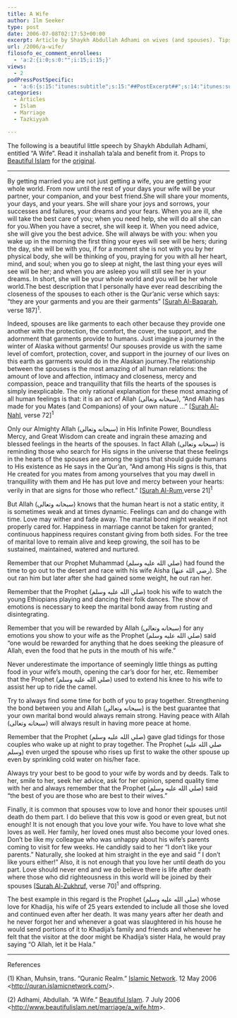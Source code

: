 ```yaml
---
title: A Wife
author: Ilm Seeker
type: post
date: 2006-07-08T02:17:53+00:00
excerpt: Article by Shaykh Abdullah Adhami on wives (and spouses). Tips from the sunnah--small actions that help maintain a strong and healthy marital bond.
url: /2006/a-wife/
filosofo_ec_comment_enrollees:
  - 'a:2:{i:0;s:0:"";i:15;i:15;}'
views:
  - 2
podPressPostSpecific:
  - 'a:6:{s:15:"itunes:subtitle";s:15:"##PostExcerpt##";s:14:"itunes:summary";s:15:"##PostExcerpt##";s:15:"itunes:keywords";s:17:"##WordPressCats##";s:13:"itunes:author";s:10:"##Global##";s:15:"itunes:explicit";s:2:"No";s:12:"itunes:block";s:2:"No";}'
categories:
  - Articles
  - Islam
  - Marriage
  - Tazkiyyah

---
```

The following is a beautiful little speech by Shaykh Abdullah Adhami, entitled &#8220;A Wife&#8221;. Read it inshallah ta&#8217;ala and benefit from it. Props to [Beautiful Islam][1] for the [original][2].

<div>
  <hr />
</div>

By getting married you are not just getting a wife, you are getting your whole world. From now until the rest of your days your wife will be your partner, your companion, and your best friend.She will share your moments, your days, and your years. She will share your joys and sorrows, your successes and failures, your dreams and your fears. When you are ill, she will take the best care of you; when you need help, she will do all she can for you.When you have a secret, she will keep it. When you need advice, she will give you the best advice. She will always be with you: when you wake up in the morning the first thing your eyes will see will be hers; during the day, she will be with you, if for a moment she is not with you by her physical body, she will be thinking of you, praying for you with all her heart, mind, and soul; when you go to sleep at night, the last thing your eyes will see will be her; and when you are asleep you will still see her in your dreams. In short, she will be your whole world and you will be her whole world.The best description that I personally have ever read describing the closeness of the spouses to each other is the Qur&#8217;anic verse which says: &#8220;they are your garments and you are their garments&#8221; [[Surah Al-Baqarah][3], verse 187]<sup>1</sup>.

Indeed, spouses are like garments to each other because they provide one another with the protection, the comfort, the cover, the support, and the adornment that garments provide to humans. Just imagine a journey in the winter of Alaska without garments! Our spouses provide us with the same level of comfort, protection, cover, and support in the journey of our lives on this earth as garments would do in the Alaskan journey.The relationship between the spouses is the most amazing of all human relations: the amount of love and affection, intimacy and closeness, mercy and compassion, peace and tranquillity that fills the hearts of the spouses is simply inexplicable. The only rational explanation for these most amazing of all human feelings is that: it is an act of Allah (سبحانه وتعالى), &#8220;And Allah has made for you Mates (and Companions) of your own nature &#8230;&#8221; [[Surah Al-Nahl][4], verse 72]<sup>1</sup>

Only our Almighty Allah (سبحانه وتعالى) in His Infinite Power, Boundless Mercy, and Great Wisdom can create and ingrain these amazing and blessed feelings in the hearts of the spouses. In fact Allah (سبحانه وتعالى) is reminding those who search for His signs in the universe that these feelings in the hearts of the spouses are among the signs that should guide humans to His existence as He says in the Qur&#8217;an, &#8220;And among His signs is this, that He created for you mates from among yourselves that you may dwell in tranquillity with them and He has put love and mercy between your hearts: verily in that are signs for those who reflect.&#8221; [[Surah Al-Rum][5],verse 21]<sup>1</sup>

But Allah (سبحانه وتعالى) knows that the human heart is not a static entity, it is sometimes weak and at times dynamic. Feelings can and do change with time. Love may wither and fade away. The marital bond might weaken if not properly cared for. Happiness in marriage cannot be taken for granted; continuous happiness requires constant giving from both sides. For the tree of marital love to remain alive and keep growing, the soil has to be sustained, maintained, watered and nurtured.

Remember that our Prophet Muhammad (صلي الله عليه وسلم) had found the time to go out to the desert and race with his wife Aisha (رضي الله عنها). She out ran him but later after she had gained some weight, he out ran her.

Remember that the Prophet (صلي الله عليه وسلم) took his wife to watch the young Ethiopians playing and dancing their folk dances. The show of emotions is necessary to keep the marital bond away from rusting and disintegrating.

Remember that you will be rewarded by Allah (سبحانه وتعالى) for any emotions you show to your wife as the Prophet (صلي الله عليه وسلم) said &#8220;one would be rewarded for anything that he does seeking the pleasure of Allah, even the food that he puts in the mouth of his wife.&#8221;

Never underestimate the importance of seemingly little things as putting food in your wife&#8217;s mouth, opening the car&#8217;s door for her, etc. Remember that the Prophet (صلي الله عليه وسلم) used to extend his knee to his wife to assist her up to ride the camel.

Try to always find some time for both of you to pray together. Strengthening the bond between you and Allah (سبحانه وتعالى) is the best guarantee that your own marital bond would always remain strong. Having peace with Allah (سبحانه وتعالى) will always result in having more peace at home.

Remember that the Prophet (صلي الله عليه وسلم) gave glad tidings for those couples who wake up at night to pray together. The Prophet (صلي الله عليه وسلم) even urged the spouse who rises up first to wake the other spouse up even by sprinkling cold water on his/her face.

Always try your best to be good to your wife by words and by deeds. Talk to her, smile to her, seek her advice, ask for her opinion, spend quality time with her and always remember that the Prophet (صلي الله عليه وسلم) said &#8220;the best of you are those who are best to their wives.&#8221;

Finally, it is common that spouses vow to love and honor their spouses until death do them part. I do believe that this vow is good or even great, but not enough! It is not enough that you love your wife. You have to love what she loves as well. Her family, her loved ones must also become your loved ones. Don&#8217;t be like my colleague who was unhappy about his wife&#8217;s parents coming to visit for few weeks. He candidly said to her &#8220;I don&#8217;t like your parents.&#8221; Naturally, she looked at him straight in the eye and said &#8221; I don&#8217;t like yours either!&#8221; Also, it is not enough that you love her until death do you part. Love should never end and we do believe there is life after death where those who did righteousness in this world will be joined by their spouses [[Surah Al-Zukhruf][6], verse 70]<sup>1</sup> and offspring.

The best example in this regard is the Prophet (صلي الله عليه وسلم) whose love for Khadija, his wife of 25 years extended to include all those she loved and continued even after her death. It was many years after her death and he never forgot her and whenever a goat was slaughtered in his house he would send portions of it to Khadija&#8217;s family and friends and whenever he felt that the visitor at the door might be Khadija&#8217;s sister Hala, he would pray saying &#8220;O Allah, let it be Hala.&#8221;

<div>
  <hr />
</div>

<div id="referencesTitle">
  References
</div>

<p class="reference">
  (1) Khan, Muhsin, trans. “Quranic Realm.” <u>Islamic Network</u>. 12 May 2006 <<a href="http://quran.islamicnetwork.com/">http://quran.islamicnetwork.com/</a>>.
</p>

<p class="reference">
  (2) Adhami, Abdullah. &#8220;A Wife.&#8221; <u>Beautiful Islam</u>. 7 July 2006 <<a href="http://www.beautifulislam.net/marriage/a_wife.htm">http://www.beautifulislam.net/marriage/a_wife.htm</a>>.
</p>

 [1]: http://www.beautifulislam.net/
 [2]: http://www.beautifulislam.net/marriage/a_wife.htm
 [3]: http://www.oneummah.net/quran/02.htm
 [4]: http://www.oneummah.net/quran/16.htm
 [5]: http://www.oneummah.net/quran/30.htm
 [6]: http://www.oneummah.net/quran/43.htm